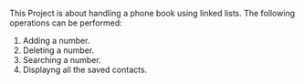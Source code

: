 This Project is about handling a phone book using linked lists. The following operations can be performed:
1. Adding a number.
2. Deleting a number.
3. Searching a number.
4. Displayng all the saved contacts.
